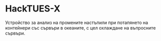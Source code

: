 # HackTUES-X
Устройство за анализ на промените настъпили при потапянето на контейнери със сървъри в океаните, с цел охлаждане на въпросните сървъри.
